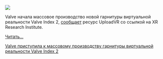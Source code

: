 <!--2025-10-12 14:20:09-->
<div class="yb">
  <div class="rss habr"><img src="https://habrastorage.org/getpro/habr/upload_files/5f5/11a/9ac/5f511a9ac6e251b725573e93f9eb2b75.jpg" /><p>Valve начала массовое производство новой гарнитуры виртуальной реальности Valve Index 2, <a href="https://www.uploadvr.com/valves-next-headset-reportedly-enters-mass-production/" rel="noopener noreferrer nofollow">сообщает</a> ресурс UploadVR со ссылкой на&nbsp;XR Research Institute.&nbsp;</p> <a href="https://habr.com/ru/articles/955748/#habracut">Читать... <p class="titl"><a href="https://habr.com/ru/news/955748/?utm_source=habrahabr&utm_medium=rss&utm_campaign=955748">Valve приступила к массовому производству гарнитуры виртуальной реальности Valve Index 2</a></p></div>
</div>
